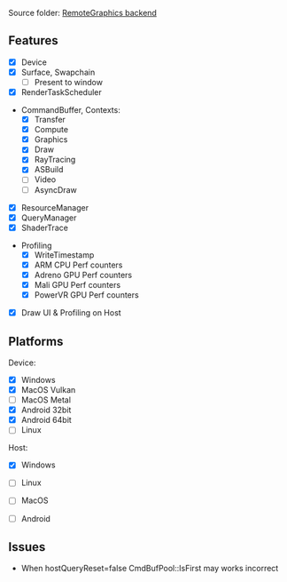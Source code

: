 Source folder: [RemoteGraphics backend](https://github.com/azhirnov/as-en/blob/dev/AE/engine/src/graphics/Remote/)

## Features

- [x] Device
- [x] Surface, Swapchain
	- [ ] Present to window
- [x] RenderTaskScheduler
- CommandBuffer, Contexts:
	- [x] Transfer
	- [x] Compute
	- [x] Graphics
	- [x] Draw
	- [x] RayTracing
	- [x] ASBuild
	- [ ] Video
	- [ ] AsyncDraw
- [x] ResourceManager
- [x] QueryManager
- [x] ShaderTrace
- Profiling
	- [x] WriteTimestamp
	- [x] ARM CPU Perf counters
	- [x] Adreno GPU Perf counters
	- [x] Mali GPU Perf counters
	- [x] PowerVR GPU Perf counters
- [x] Draw UI & Profiling on Host


## Platforms

Device:
- [x] Windows
- [x] MacOS Vulkan
- [ ] MacOS Metal
- [x] Android 32bit
- [x] Android 64bit
- [ ] Linux

Host:
- [x] Windows
- [ ] Linux
- [ ] MacOS
- [ ] Android


## Issues

- When hostQueryReset=false CmdBufPool::IsFirst may works incorrect
